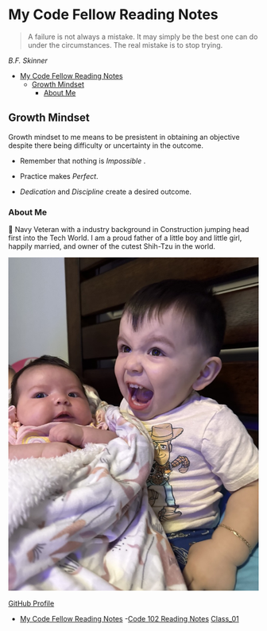 # My Code Fellow Reading Notes

>A failure is not always a mistake. It may simply be the best one can do under the circumstances. The real mistake is to stop trying.
>
*B.F. Skinner*

- [My Code Fellow Reading Notes](#my-code-fellow-reading-notes)
  - [Growth Mindset](#growth-mindset)
    - [About Me](#about-me)



## Growth Mindset

Growth mindset to me means to be presistent in obtaining an objective despite there being difficulty or uncertainty in the outcome.

- Remember that nothing is *Impossible* .

- Practice makes *Perfect*.

- *Dedication* and *Discipline* create a desired outcome.

### About Me

👋
Navy Veteran with a industry background in Construction jumping head first into the Tech World.
I am a proud father of a little boy and little girl, happily married, and owner of the cutest Shih-Tzu in the world.

![Picture of Maddy and Peter Diaz](31420442-D05D-42EF-83A7-0E12CDAEC3FA_1_105_c.jpeg)

[GitHub Profile](https://github.com/Diaz850)

- [My Code Fellow Reading Notes](#my-code-fellow-reading-notes)
  -[Code 102 Reading Notes](/Code-102/)
    [Class_01](/Code-102/Class-01.md)
